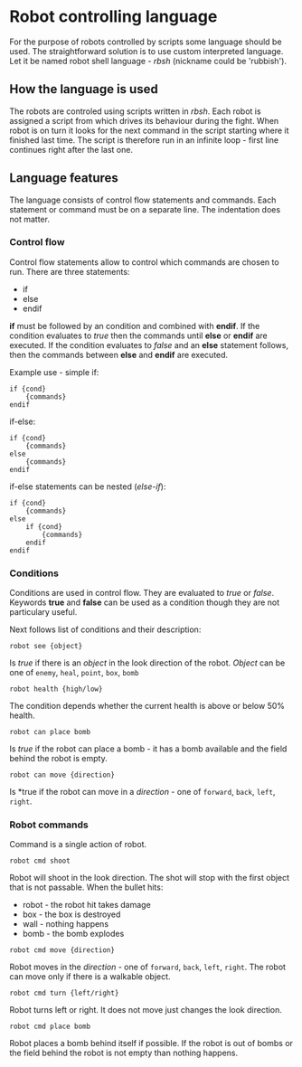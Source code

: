 # Robot controlling language

For the purpose of robots controlled by scripts some language should be used.
The straightforward solution is to use custom interpreted language.
Let it be named robot shell language - *rbsh* (nickname could be 'rubbish').

## How the language is used

The robots are controled using scripts written in *rbsh*. Each robot is assigned
a script from which drives its behaviour during the fight. When robot is on turn
it looks for the next command in the script starting where it finished last time.
The script is therefore run in an infinite loop - first line continues right
after the last one.

## Language features

The language consists of control flow statements and commands. Each statement or
command must be on a separate line. The indentation does not matter.

### Control flow

Control flow statements allow to control which commands are chosen to run.
There are three statements:
- if
- else
- endif

**if** must be followed by an condition and combined with **endif**. If the
condition evaluates to *true* then the commands until **else** or **endif** are
executed. If the condition evaluates to *false* and an **else** statement
follows, then the commands between **else** and **endif** are executed.

Example use - simple if:
```
if {cond}
    {commands}
endif
```

if-else:
```
if {cond}
    {commands}
else
    {commands}
endif
```

if-else statements can be nested (*else-if*):
```
if {cond}
    {commands}
else
    if {cond}
        {commands}
    endif
endif
```

### Conditions

Conditions are used in control flow. They are evaluated to *true* or *false*.
Keywords **true** and **false** can be used as a condition though they are not
particulary useful.

Next follows list of conditions and their description:

`robot see {object}`

Is *true* if there is an *object* in the look direction of the robot.
*Object* can be one of `enemy`, `heal`, `point`, `box`, `bomb`

`robot health {high/low}`

The condition depends whether the current health is above or below 50% health.

`robot can place bomb`

Is *true* if the robot can place a bomb - it has a bomb available and the field
behind the robot is empty.

`robot can move {direction}`

Is *true if the robot can move in a *direction* - one of `forward`, `back`,
`left`, `right`.

### Robot commands

Command is a single action of robot.

`robot cmd shoot`

Robot will shoot in the look direction. The shot will stop with the first object
that is not passable. When the bullet hits:
- robot - the robot hit takes damage
- box - the box is destroyed
- wall - nothing happens
- bomb - the bomb explodes

`robot cmd move {direction}`

Robot moves in the *direction* - one of `forward`, `back`, `left`, `right`.
The robot can move only if there is a walkable object.

`robot cmd turn {left/right}`

Robot turns left or right. It does not move just changes the look direction.

`robot cmd place bomb`

Robot places a bomb behind itself if possible. If the robot is out of bombs or
the field behind the robot is not empty than nothing happens.
